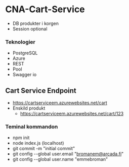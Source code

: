 # CNA-Cart-Service
* DB produkter i korgen
* Session optional

### Teknologier
* PostgreSQL
* Azure
* REST
* Pool
* Swagger io

## Cart Service Endpoint
* https://cartserviceem.azurewebsites.net/cart
* Enskild produkt
  * https://cartserviceem.azurewebsites.net/cart/123


### Teminal kommandon
* npm init 
* node index.js (localhost)
* git commit -m "initial commit"
* git config --global user.email "bromanem@arcada.fi"
* git config --global user.name "emmebroman"

